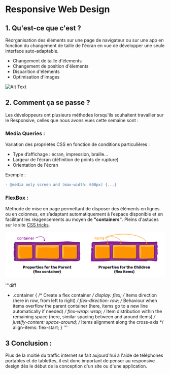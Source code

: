 # **Responsive Web Design**

## 1. Qu'est-ce que c'est ? 

Réorganisation des éléments sur une page de navigateur ou sur une app en fonction du changement de taille de l'écran en vue de développer une seule interface auto-adaptable.

- Changement de taille d'élements
- Changement de position d'élements
- Disparition d'éléments
- Optimisation d'images

![Alt Text](https://www.vervesearch.com/wp-content/uploads/2014/10/blog-01-01.jpg)

## 2. Comment ça se passe ?

Les développeurs ont plusieurs méthodes lorsqu'ils souhaitent travailler sur le Responsive, celles que nous avons vues cette semaine sont :

### Media Queries :

Variation des propriétés CSS en fonction de conditions particulières :

-	Type d’affichage : écran, impression, braille…
-	Largeur de l’écran (définition de points de rupture)
- Orientation de l'écran

Exemple : 
```diff
- @media only screen and (max-width: 600px) {...}
```

### FlexBox :

Méthode de mise en page permettant de disposer des éléments en lignes ou en colonnes, en s’adaptant automatiquement à l’espace disponible et en facilitant les réagencements au moyen de **"containers"**. Pleins d'astuces sur le site [CSS tricks](https://css-tricks.com/).

![Flexbox](/flex.png)

'''diff
- .container {
   /* Create a flex container */
   display: flex;
   /* Items direction (here in row, from left to right) */
   flex-direction: row;
   /* Behaviour when items overflow the parent container (here, items go to a new line automatically if needed) */
   flex-wrap: wrap;
   /* Item distribution within the remaining space (here, similar spacing between and around items) */
   justify-content: space-around;
   /* Items alignment along the cross-axis */
   align-items: flex-start;
   }
'''

## 3 Conclusion :

Plus de la moitié du traffic internet se fait aujourd'hui à l'aide de téléphones portables et de tablettes, il est donc important de penser au responsive design dès le début de la conception d'un site ou d'une application. 



